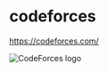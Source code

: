 # codeforces
https://codeforces.com/

<img src="https://codeforces.org/s/97430/images/codeforces-logo-with-telegram.png" alt="CodeForces logo" />
